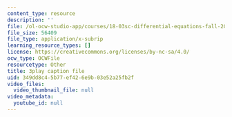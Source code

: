 ```yaml
---
content_type: resource
description: ''
file: /ol-ocw-studio-app/courses/18-03sc-differential-equations-fall-2011/349dd8c45b77ef426e9b03e52a25fb2f_heBvViSi9xQ.srt
file_size: 56409
file_type: application/x-subrip
learning_resource_types: []
license: https://creativecommons.org/licenses/by-nc-sa/4.0/
ocw_type: OCWFile
resourcetype: Other
title: 3play caption file
uid: 349dd8c4-5b77-ef42-6e9b-03e52a25fb2f
video_files:
  video_thumbnail_file: null
video_metadata:
  youtube_id: null
---
```

